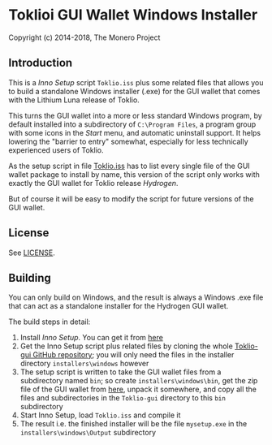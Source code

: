 # Toklioi GUI Wallet Windows Installer #

Copyright (c) 2014-2018, The Monero Project

## Introduction ##

This is a *Inno Setup* script `Toklio.iss` plus some related files
that allows you to build a standalone Windows installer (.exe) for
the GUI wallet that comes with the Lithium Luna release of Toklio.

This turns the GUI wallet into a more or less standard Windows program,
by default installed into a subdirectory of `C:\Program Files`, a
program group with some icons in the *Start* menu, and automatic
uninstall support. It helps lowering the "barrier to entry"
somewhat, especially for less technically experienced users of
Toklio.

As the setup script in file [Toklio.iss](Toklio.iss) has to list every
single file of the GUI wallet package to install by name,
this version of the script only works with exactly the GUI wallet
for Toklio release *Hydrogen*.

But of course it will be easy to modify the script for future
versions of the GUI wallet.

## License ##

See [LICENSE](LICENSE).

## Building ##

You can only build on Windows, and the result is always a
Windows .exe file that can act as a standalone installer for the
Hydrogen GUI wallet.

The build steps in detail:

1. Install *Inno Setup*. You can get it from [here](http://www.jrsoftware.org/isdl.php)
2. Get the Inno Setup script plus related files by cloning the whole [Toklio-gui GitHub repository](https://github.com/Toklio-project/Toklio-gui); you will only need the files in the installer directory `installers\windows` however
3. The setup script is written to take the GUI wallet files from a subdirectory named `bin`; so create `installers\windows\bin`, get the zip file of the GUI wallet from [here](https://github.com/Toklio-project/Toklio-gui/releases), unpack it somewhere, and copy all the files and subdirectories in the `Toklio-gui` directory to this `bin` subdirectory
4. Start Inno Setup, load `Toklio.iss` and compile it
5. The result i.e. the finished installer will be the file `mysetup.exe` in the `installers\windows\Output` subdirectory 

